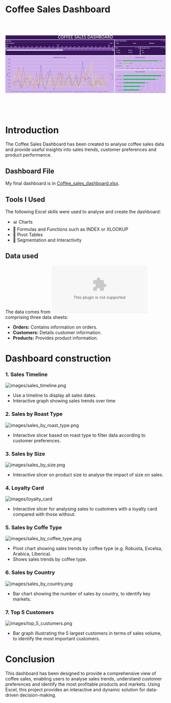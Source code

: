 
# **Coffee Sales Dashboard**

![Coffee_sales_dashboard.png](Coffee_sales_dashboard.gif)

# Introduction

The Coffee Sales Dashboard has been created to analyse coffee sales data and provide useful insights into sales trends, customer preferences and product performance.

## Dashboard File
My final dashboard is in [Coffee_sales_dashboard.xlsx](Coffee_sales_dashboard.xlsx).

## Tools I Used

The following Excel skills were used to analyse and create the dashboard:
- 📊 Charts
- 🧮 Formulas and Functions such as INDEX or XLOOKUP
- 🔢 Pivot Tables
- 🎯 Segmentation and Interactivity

## Data used

The data comes from ![coffeeOrdersData.xlsx](coffeeOrdersData.xlsx) comprising three data sheets:
- **Orders:** Contains information on orders.
- **Customers:** Details customer information.
- **Products:** Provides product information.

# Dashboard construction

### 1. Sales Timeline

![images/sales_timeline.png](sales_timeline.png)

- Use a timeline to display all sales dates.
- Interactive graph showing sales trends over time


### 2. Sales by Roast Type

![images/sales_by_roast_type.png](sales_by_roast_type.png)

- Interactive slicer based on roast type to filter data according to customer preferences.

### 3. Sales by Size

![images/sales_by_size.png](sales_by_size.png)

- Interactive slicer on product size to analyse the impact of size on sales.

### 4. Loyalty Card

![images/loyalty_card](loyalty_card.png)

- Interactive slicer for analysing sales to customers with a loyalty card compared with those without.

### 5. Sales by Coffe Type

![images/sales_by_coffee_type.png](sales_by_coffee_type.png)

- Pivot chart showing sales trends by coffee type (e.g. Robusta, Excelsa, Arabica, Liberica).
- Shows sales trends by coffee type.

### 6. Sales by Country

![images/sales_by_country.png](sales_by_country.png)

- Bar chart showing the number of sales by country, to identify key markets.

### 7. Top 5 Customers

![images/top_5_custumers.png](top_5_custumers.png)

- Bar graph illustrating the 5 largest customers in terms of sales volume, to identify the most important customers.


# Conclusion

This dashboard has been designed to provide a comprehensive view of coffee sales, enabling users to analyse sales trends, understand customer preferences and identify the most profitable products and markets. Using Excel, this project provides an interactive and dynamic solution for data-driven decision-making.
